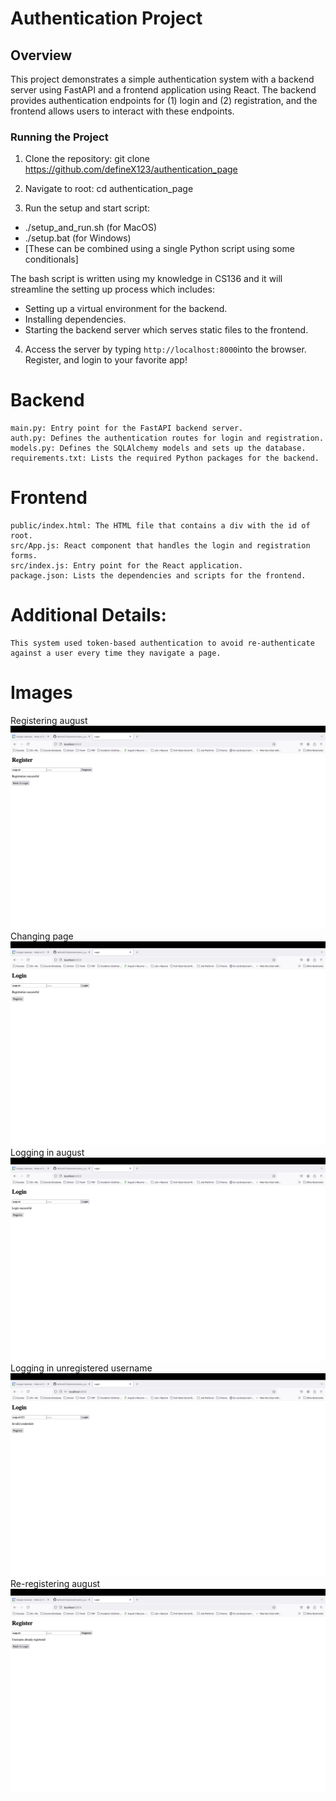 # Authentication Project

## Overview

This project demonstrates a simple authentication system with a backend server using FastAPI and a frontend application using React. The backend provides authentication endpoints for (1) login and (2) registration, and the frontend allows users to interact with these endpoints.

### Running the Project

1. Clone the repository:
    git clone https://github.com/defineX123/authentication_page

2. Navigate to root:
   cd authentication_page

3. Run the setup and start script:
- ./setup_and_run.sh (for MacOS)
- ./setup.bat (for Windows)
- [These can be combined using a single Python script using some conditionals]

The bash script is written using my knowledge in CS136 and it will streamline the setting up process which includes: 
- Setting up a virtual environment for the backend.
- Installing dependencies.
- Starting the backend server which serves static files to the frontend.

4. Access the server by typing `http://localhost:8000`into the browser. Register, and login to your favorite app!


# Backend

    main.py: Entry point for the FastAPI backend server.
    auth.py: Defines the authentication routes for login and registration.
    models.py: Defines the SQLAlchemy models and sets up the database.
    requirements.txt: Lists the required Python packages for the backend.

# Frontend

    public/index.html: The HTML file that contains a div with the id of root.
    src/App.js: React component that handles the login and registration forms.
    src/index.js: Entry point for the React application.
    package.json: Lists the dependencies and scripts for the frontend.

# Additional Details:
    This system used token-based authentication to avoid re-authenticate against a user every time they navigate a page.

# Images

Registering august
![Registering august](images/first_reg.png)
Changing page
![Changing page](images/change_page.png)
Logging in august
![Logging august](images/login_1.png)
Logging in unregistered username
![Logging in unregistered username](images/invalid_login.png)
Re-registering august
![Re-registering august](images/re_register.png)

